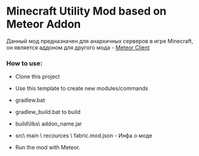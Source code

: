 # Minecraft Utility Mod based on Meteor Addon

Данный мод предназначен для анархичных серверов в игре Minecraft, он является аддоном для другого мода - [Meteor Client](https://meteorclient.com/)

### How to use:  
- Clone this project
- Use this template to create new modules/commands

- gradlew.bat
- gradlew_build.bat to build
- build\libs\ addon_name.jar 

- src\ main \ recources \ fabric.mod.json - Инфа о моде

- Run the mod with Meteor.
